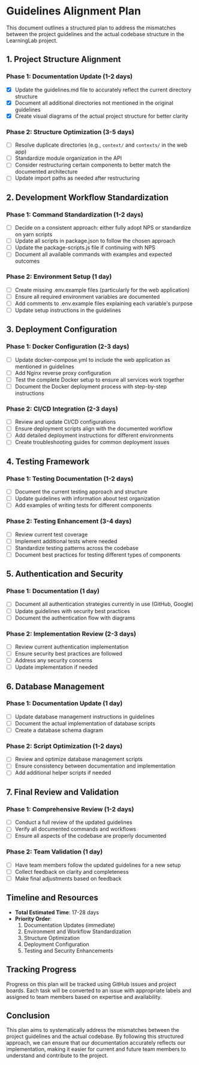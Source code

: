# Guidelines Alignment Plan

This document outlines a structured plan to address the mismatches between the project guidelines and the actual codebase structure in the LearningLab project.

## 1. Project Structure Alignment

### Phase 1: Documentation Update (1-2 days)
- [x] Update the guidelines.md file to accurately reflect the current directory structure
- [x] Document all additional directories not mentioned in the original guidelines
- [x] Create visual diagrams of the actual project structure for better clarity

### Phase 2: Structure Optimization (3-5 days)
- [ ] Resolve duplicate directories (e.g., `context/` and `contexts/` in the web app)
- [ ] Standardize module organization in the API
- [ ] Consider restructuring certain components to better match the documented architecture
- [ ] Update import paths as needed after restructuring

## 2. Development Workflow Standardization

### Phase 1: Command Standardization (1-2 days)
- [ ] Decide on a consistent approach: either fully adopt NPS or standardize on yarn scripts
- [ ] Update all scripts in package.json to follow the chosen approach
- [ ] Update the package-scripts.js file if continuing with NPS
- [ ] Document all available commands with examples and expected outcomes

### Phase 2: Environment Setup (1 day)
- [ ] Create missing .env.example files (particularly for the web application)
- [ ] Ensure all required environment variables are documented
- [ ] Add comments to .env.example files explaining each variable's purpose
- [ ] Update setup instructions in the guidelines

## 3. Deployment Configuration

### Phase 1: Docker Configuration (2-3 days)
- [ ] Update docker-compose.yml to include the web application as mentioned in guidelines
- [ ] Add Nginx reverse proxy configuration
- [ ] Test the complete Docker setup to ensure all services work together
- [ ] Document the Docker deployment process with step-by-step instructions

### Phase 2: CI/CD Integration (2-3 days)
- [ ] Review and update CI/CD configurations
- [ ] Ensure deployment scripts align with the documented workflow
- [ ] Add detailed deployment instructions for different environments
- [ ] Create troubleshooting guides for common deployment issues

## 4. Testing Framework

### Phase 1: Testing Documentation (1-2 days)
- [ ] Document the current testing approach and structure
- [ ] Update guidelines with information about test organization
- [ ] Add examples of writing tests for different components

### Phase 2: Testing Enhancement (3-4 days)
- [ ] Review current test coverage
- [ ] Implement additional tests where needed
- [ ] Standardize testing patterns across the codebase
- [ ] Document best practices for testing different types of components

## 5. Authentication and Security

### Phase 1: Documentation (1 day)
- [ ] Document all authentication strategies currently in use (GitHub, Google)
- [ ] Update guidelines with security best practices
- [ ] Document the authentication flow with diagrams

### Phase 2: Implementation Review (2-3 days)
- [ ] Review current authentication implementation
- [ ] Ensure security best practices are followed
- [ ] Address any security concerns
- [ ] Update implementation if needed

## 6. Database Management

### Phase 1: Documentation Update (1 day)
- [ ] Update database management instructions in guidelines
- [ ] Document the actual implementation of database scripts
- [ ] Create a database schema diagram

### Phase 2: Script Optimization (1-2 days)
- [ ] Review and optimize database management scripts
- [ ] Ensure consistency between documentation and implementation
- [ ] Add additional helper scripts if needed

## 7. Final Review and Validation

### Phase 1: Comprehensive Review (1-2 days)
- [ ] Conduct a full review of the updated guidelines
- [ ] Verify all documented commands and workflows
- [ ] Ensure all aspects of the codebase are properly documented

### Phase 2: Team Validation (1 day)
- [ ] Have team members follow the updated guidelines for a new setup
- [ ] Collect feedback on clarity and completeness
- [ ] Make final adjustments based on feedback

## Timeline and Resources

- **Total Estimated Time**: 17-28 days
- **Priority Order**: 
  1. Documentation Updates (immediate)
  2. Environment and Workflow Standardization
  3. Structure Optimization
  4. Deployment Configuration
  5. Testing and Security Enhancements

## Tracking Progress

Progress on this plan will be tracked using GitHub issues and project boards. Each task will be converted to an issue with appropriate labels and assigned to team members based on expertise and availability.

## Conclusion

This plan aims to systematically address the mismatches between the project guidelines and the actual codebase. By following this structured approach, we can ensure that our documentation accurately reflects our implementation, making it easier for current and future team members to understand and contribute to the project.